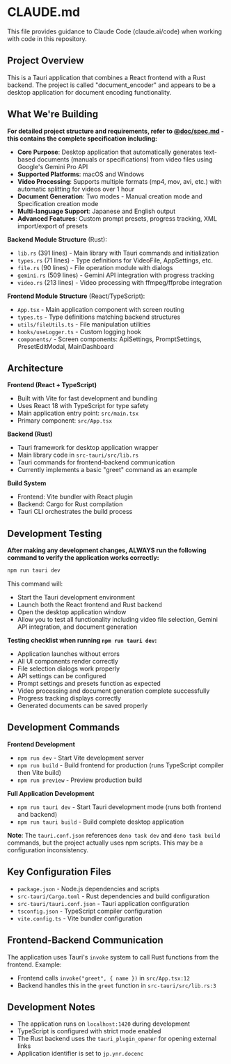 # CLAUDE.md

This file provides guidance to Claude Code (claude.ai/code) when working with code in this repository.

## Project Overview

This is a Tauri application that combines a React frontend with a Rust backend. The project is called "document_encoder" and appears to be a desktop application for document encoding functionality.

## What We're Building

**For detailed project structure and requirements, refer to [@doc/spec.md](doc/spec.md) - this contains the complete specification including:**

- **Core Purpose**: Desktop application that automatically generates text-based documents (manuals or specifications) from video files using Google's Gemini Pro API
- **Supported Platforms**: macOS and Windows
- **Video Processing**: Supports multiple formats (mp4, mov, avi, etc.) with automatic splitting for videos over 1 hour
- **Document Generation**: Two modes - Manual creation mode and Specification creation mode
- **Multi-language Support**: Japanese and English output
- **Advanced Features**: Custom prompt presets, progress tracking, XML import/export of presets

**Backend Module Structure** (Rust):
- `lib.rs` (391 lines) - Main library with Tauri commands and initialization
- `types.rs` (71 lines) - Type definitions for VideoFile, AppSettings, etc.
- `file.rs` (90 lines) - File operation module with dialogs
- `gemini.rs` (509 lines) - Gemini API integration with progress tracking
- `video.rs` (213 lines) - Video processing with ffmpeg/ffprobe integration

**Frontend Module Structure** (React/TypeScript):
- `App.tsx` - Main application component with screen routing
- `types.ts` - Type definitions matching backend structures
- `utils/fileUtils.ts` - File manipulation utilities
- `hooks/useLogger.ts` - Custom logging hook
- `components/` - Screen components: ApiSettings, PromptSettings, PresetEditModal, MainDashboard

## Architecture

**Frontend (React + TypeScript)**
- Built with Vite for fast development and bundling
- Uses React 18 with TypeScript for type safety
- Main application entry point: `src/main.tsx`
- Primary component: `src/App.tsx`

**Backend (Rust)**
- Tauri framework for desktop application wrapper
- Main library code in `src-tauri/src/lib.rs`
- Tauri commands for frontend-backend communication
- Currently implements a basic "greet" command as an example

**Build System**
- Frontend: Vite bundler with React plugin
- Backend: Cargo for Rust compilation
- Tauri CLI orchestrates the build process

## Development Testing

**After making any development changes, ALWAYS run the following command to verify the application works correctly:**

```bash
npm run tauri dev
```

This command will:
- Start the Tauri development environment
- Launch both the React frontend and Rust backend
- Open the desktop application window
- Allow you to test all functionality including video file selection, Gemini API integration, and document generation

**Testing checklist when running `npm run tauri dev`:**
- Application launches without errors
- All UI components render correctly
- File selection dialogs work properly
- API settings can be configured
- Prompt settings and presets function as expected
- Video processing and document generation complete successfully
- Progress tracking displays correctly
- Generated documents can be saved properly

## Development Commands

**Frontend Development**
- `npm run dev` - Start Vite development server
- `npm run build` - Build frontend for production (runs TypeScript compiler then Vite build)
- `npm run preview` - Preview production build

**Full Application Development**
- `npm run tauri dev` - Start Tauri development mode (runs both frontend and backend)
- `npm run tauri build` - Build complete desktop application

**Note**: The `tauri.conf.json` references `deno task dev` and `deno task build` commands, but the project actually uses npm scripts. This may be a configuration inconsistency.

## Key Configuration Files

- `package.json` - Node.js dependencies and scripts
- `src-tauri/Cargo.toml` - Rust dependencies and build configuration
- `src-tauri/tauri.conf.json` - Tauri application configuration
- `tsconfig.json` - TypeScript compiler configuration
- `vite.config.ts` - Vite bundler configuration

## Frontend-Backend Communication

The application uses Tauri's `invoke` system to call Rust functions from the frontend. Example:
- Frontend calls `invoke("greet", { name })` in `src/App.tsx:12`
- Backend handles this in the `greet` function in `src-tauri/src/lib.rs:3`

## Development Notes

- The application runs on `localhost:1420` during development
- TypeScript is configured with strict mode enabled
- The Rust backend uses the `tauri_plugin_opener` for opening external links
- Application identifier is set to `jp.ynr.docenc`
